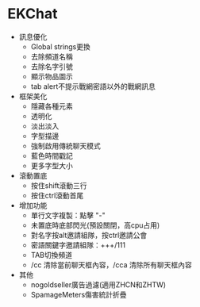 # EKChat

* 訊息優化
    * Global strings更換
    * 去除頻道名稱
    * 去除名字引號
    * 顯示物品圖示
    * tab alert不提示戰網密語以外的戰網訊息
* 框架美化
    * 隱藏各種元素
    * 透明化
    * 淡出淡入
    * 字型描邊
    * 強制啟用傳統聊天模式
    * 藍色時間戳記
    * 更多字型大小
* 滾動置底
    * 按住shift滾動三行
    * 按住ctrl滾動首尾
* 增加功能
    * 單行文字複製：點擊 "-"
    * 未置底時底部閃光(預設關閉，高cpu占用)
    * 對名字按alt邀請組隊，按ctrl邀請公會
    * 密語關鍵字邀請組隊：+++/111
    * TAB切換頻道
    * /cc 清除當前聊天框內容，/cca 清除所有聊天框內容
* 其他
    * nogoldseller廣告過濾(適用ZHCN和ZHTW)
    * SpamageMeters傷害統計折疊
